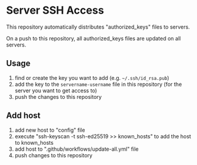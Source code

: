 # Server SSH Access

This repository automatically distributes "authorized_keys" files to servers.

On a push to this repository, all authorized_keys files are updated on all servers.

## Usage

1. find or create the key you want to add (e.g. `~/.ssh/id_rsa.pub`)
2. add the key to the `servername-username` file in this repository (for the server you want to get access to)
3. push the changes to this repository

## Add host

1. add new host to "config" file
2. execute "ssh-keyscan -t ssh-ed25519 <hostip or hostname> >> known_hosts" to add the host to known_hosts
3. add host to ".github/workflows/update-all.yml" file
4. push changes to this repository
